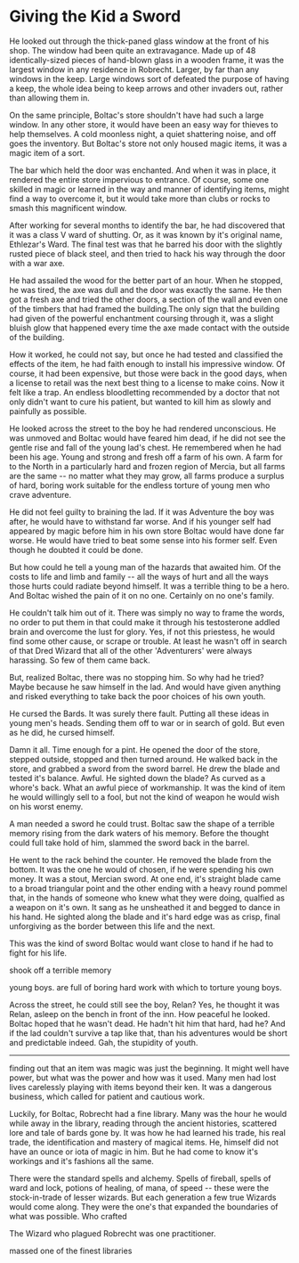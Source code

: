 # Giving the Kid a Sword

He looked out through the thick-paned glass window at the front of his shop. The window had been quite an extravagance. Made up of 48 identically-sized pieces of hand-blown glass in a wooden frame, it was the largest window in any residence in Robrecht. Larger, by far than any windows in the keep. Large windows sort of defeated the purpose of having a keep, the whole idea being to keep arrows and other invaders out, rather than allowing them in. 

On the same principle, Boltac's store shouldn't have had such a large window. In any other store, it would have been an easy way for thieves to help themselves. A cold moonless night, a quiet shattering noise, and off goes the inventory. But Boltac's store not only housed magic items, it was a magic item of a sort. 

The bar which held the door was enchanted. And when it was in place, it rendered the entire store impervious to entrance. Of course, some one skilled in magic or learned in the way and manner of identifying items, might find a way to overcome it, but it would take more than clubs or rocks to smash this magnificent window.

After working for several months to identify the bar, he had discovered that it was a class V ward of shutting. Or, as it was known by it's original name, Ethlezar's Ward. The final test was that he barred his door with the slightly rusted piece of black steel, and then tried to hack his way through the door with a war axe. 

He had assailed the wood for the better part of an hour. When he stopped, he was tired, the axe was dull and the door was exactly the same. He then got a fresh axe and tried the other doors, a section of the wall and even one of the timbers that had framed the building.The only sign that the building had given of the powerful enchantment coursing through it, was a slight bluish glow that happened every time the axe made contact with the outside of the building. 

How it worked, he could not say, but once he had tested and classified the effects of the item, he had faith enough to install his impressive window. Of course, it had been expensive, but those were back in the good days, when a license to retail was the next best thing to a license to make coins. Now it felt like a trap. An endless bloodletting recommended by a doctor that not only didn't want to cure his patient, but wanted to kill him as slowly and painfully as possible. 

He looked across the street to the boy he had rendered unconscious. He was unmoved and Boltac would have feared him dead, if he did not see the gentle rise and fall of the young lad's chest. He remembered when he had been his age. Young and strong and fresh off a farm of his own. A farm for to the North in a particularly hard and frozen region of Mercia, but all farms are the same -- no matter what they may grow, all farms produce a surplus of hard, boring work suitable for the endless torture of young men who crave adventure. 

He did not feel guilty to braining the lad. If it was Adventure the boy was after, he would have to withstand far worse. And if his younger self had appeared by magic before him in his own store Boltac would have done far worse. He would have tried to beat some sense into his former self. Even though he doubted it could be done. 

But how could he tell a young man of the hazards that awaited him. Of the costs to life and limb and family -- all the ways of hurt and all the ways those hurts could radiate beyond himself. It was a terrible thing to be a hero. And Boltac wished the pain of it on no one. Certainly on no one's family. 

He couldn't talk him out of it. There was simply no way to frame the words, no order to put them in that could make it through his testosterone addled brain and overcome the lust for glory. Yes, if not this priestess, he would find some other cause, or scrape or trouble. At least he wasn't off in search of that Dred Wizard that all of the other 'Adventurers' were always harassing. So few of them came back. 

But, realized Boltac, there was no stopping him. So why had he tried? Maybe because he saw himself in the lad. And would have given anything and risked everything to take back the poor choices of his own youth. 

He cursed the Bards. It was surely there fault. Putting all these ideas in young men's heads. Sending them off to war or in search of gold. But even as he did, he cursed himself. 

Damn it all. Time enough for a pint. He opened the door of the store, stepped outside, stopped and then turned around. He walked back in the store, and grabbed a sword from the sword barrel. He drew the blade and tested it's balance. Awful. He sighted down the blade? As curved as a whore's back. What an awful piece of workmanship. It was the kind of item he would willingly sell to a fool, but not the kind of weapon he would wish on his worst enemy. 

A man needed a sword he could trust. Boltac saw the shape of a terrible memory rising from the dark waters of his memory. Before the thought could full take hold of him,  slammed the sword back in the barrel. 

He went to the rack behind the counter. He removed the blade from the bottom. It was the one he would of chosen, if he were spending his own money. It was a stout, Mercian sword. At one end, it's straight blade came to a broad triangular point and the other ending with a heavy round pommel that, in the hands of someone who knew what they were doing, qualfied as a weapon on it's own. It sang as he unsheathed it and begged to dance in his hand. He sighted along the blade and it's hard edge was as crisp, final unforgiving as the border between this life and the next. 

This was the kind of sword Boltac would want close to hand if he had to fight for his life. 





<!-- Foreshadow him fighting for his life at the end with this sword.  -->







 shook off a terrible memory 

young boys.  are full of boring hard work with which to torture young boys. 


Across the street, he could still see the boy, Relan? Yes, he thought it was Relan, asleep on the bench in front of the inn. How peaceful he looked. Boltac hoped that he wasn't dead. He hadn't hit him that hard, had he? And if the lad couldn't survive a tap like that, than his adventures would be short and predictable indeed. Gah, the stupidity of youth.


--- 

finding out that an item was magic was just the beginning. It might well have power, but what was the power and how was it used. Many men had lost lives carelessly playing with items beyond their ken. It was a dangerous business, which called for patient and cautious work. 

Luckily, for Boltac, Robrecht had a fine library. Many was the hour he would while away in the library, reading through the ancient histories, scattered lore and tale of bards gone by. It was how he had learned his trade, his real trade, the identification and mastery of magical items. He, himself did not have an ounce or iota of magic in him. But he had come to know it's workings and it's fashions all the same. 

There were the standard spells and alchemy. Spells of fireball, spells of ward and lock, potions of healing, of mana, of speed -- these were the stock-in-trade of lesser wizards. But each generation a few true Wizards would come along. They were the one's that expanded the boundaries of what was possible. Who crafted 

The Wizard who plagued Robrecht was one practitioner.  

massed one of the finest libraries 